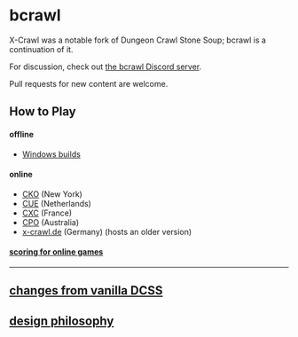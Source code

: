 # bcrawl

X-Crawl was a notable fork of Dungeon Crawl Stone Soup; bcrawl is a continuation of it.

For discussion, check out [the bcrawl Discord server](https://discord.gg/cJ2wPpZ).

Pull requests for new content are welcome.

## How to Play
#### offline
- [Windows builds](https://github.com/b-crawl/bcrawl/releases)

#### online
  - [CKO](https://crawl.kelbi.org/) (New York)
  - [CUE](https://underhound.eu:8080/) (Netherlands)
  - [CXC](https://crawl.xtahua.com/) (France)
  - [CPO](https://crawl.project357.org/) (Australia)
  - [x-crawl.de](https://x-crawl.de/) (Germany) (hosts an older version)

#### [scoring for online games](http://bcrawl.montres.org.uk/)

---

## [changes from vanilla DCSS](CHANGES.md)

## [design philosophy](PHILOSOPHY.md)
